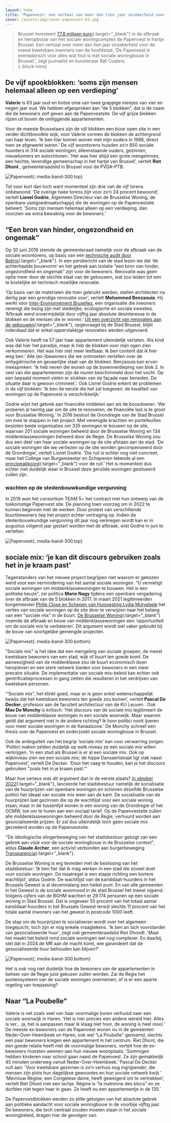 ```yaml
---
layout: home
title: "Papenvest: een verhaal van meer dan tien jaar onzekerheid voor de meest kwetsbare inwoners van de hoofdstad"
cover: /assets/img/cover-papenvest-03.jpg
---
```



> Brussel investeert [77.8 miljoen euro](https://slrb-bghm.brussels/fr/chantiers/rempart-des-moines){:target="_blank"} in de afbraak en heropbouw van het sociale woningcomplex de Papenvest in hartje Brussel. Een verhaal over meer dan tien jaar onzekerheid voor de meest kwetsbare inwoners van de hoofdstad. ‘De Papenvest is exemplarisch voor alles wat fout is met sociale woningbouw in Brussel.’, zegt journalist en kunstenaar Raf Custers.  
{:.block-intro}

## De vijf spookblokken: ‘soms zijn mensen helemaal alleen op een verdieping’

**Valerie** is 63 jaar oud en trotse oma van twee grappige meisjes van vier en negen jaar oud. We hebben afgesproken aan “de 5 blokken”, dat is de naam die de bewoners zelf geven aan de Papenvestsite. De vijf grijze blokken rijzen uit boven de omliggende appartementen. 


Voor de meeste Brusselaars zijn de vijf blokken een bizar open site in een verder dichtbevolkte wijk, voor Valerie vormen de blokken de achtergrond van haar leven. ‘Ik ben hier komen wonen met mijn ouders in 1966, direct toen ze afgewerkt waren.’ De vijf woontorens huisden zo’n 850 sociale huurders in 314 sociale woningen; alleenstaande ouders, gezinnen, nieuwkomers en autochtonen. ‘Het was hier altijd een grote mengelmoes, een hechte, levendige gemeenschap in het hartje van Brussel’, vertelt **Riet Dhont** , gemeenteraadslid in Brussel voor de PVDA-PTB. 

![Papenvest](/assets/content/papenvest/papenvest-09.jpg){:.media-band-300.top}

Tot voor kort dan toch want momenteel zijn drie van de vijf torens onbewoond. ‘De overige twee torens zijn voor zo’n 24 procent bewoond’, vertelt **Lionel Godrie**, Algemeen Directeur van de Brusselse Woning, de openbare vastgoedmaatschappij die de woningen op de Papenvestsite beheert. ‘Soms zijn mensen helemaal alleen op een verdieping, dan voorzien we extra bewaking voor de bewoners.’

## “Een bron van hinder, ongezondheid en ongemak” 

Op 30 juni 2016 stemde de gemeenteraad namelijk voor de afbraak van de sociale woontorens, op basis van een [technische audit door Beliris](/assets/content/papenvest/technische-audit-beliris.pdf){:target="_blank"}. In een persbericht van de stad lezen we dat ‘de achterhaalde bouwvorm’ en het gebrek aan isolatie “een bron van hinder, ongezondheid en ongemak” zijn voor de bewoners. Renovatie was geen optie meer door de slechte staat van de gebouwen, wat zou leiden tot een te kostelijke en technisch moeilijke renovatie. 

‘Op basis van de materialen die toen gebruikt werden, stellen architecten na dertig jaar een grondige renovatie voor’, vertelt **Mohammed Benzaouia**. Hij werkt voor [Inter-Environnement Bruxelles](https://www.ieb.be/), een organisatie die inwoners verenigt die bezig zijn met stedelijke, ecologische en sociale kwesties. ‘Afbraak werd onvermijdelijk door vijftig jaar absolute desinteresse in de blokken en de mensen die er wonen.' 
[Uit een overzicht van renovaties aan de gebouwen](/assets/content/papenvest/beroep-cada-papenvest-bijlage.pdf){:target="_blank"}, opgevraagd bij de Stad Brussel, blijkt inderdaad dat er enkel oppervlakkige renovaties werden uitgevoerd. 

Ook Valerie heeft na 57 jaar haar appartement uiteindelijk verlaten. ‘Als kind was dat hier het paradijs, maar ik heb de blokken voor mijn ogen zien verkommeren. Het was hier niet meer leefbaar. Ik ben content dat ik hier weg ben.’ 
Alle (ex-)bewoners die we ontmoeten vertellen over de onhygiënische en gevaarlijke staat van de blokken. Benzaouia kan ervan meespreken: 'Ik heb neven die wonen op de bovenverdieping van blok 2. In veel van die appartementen zijn de muren beschimmeld door het vocht. Op een bepaald moment vielen er stukken van de façade naar beneden. De situatie daar is gewoon crimineel.'. Ook Lionel Godrie erkent de problemen in de vijf blokken: ‘Ik ben de eerste die het zal toegeven: de kwaliteit van woningen op de Papenvest is verschrikkelijk.' 


Godrie wijst het gebrek aan financiële middelen aan als de boosdoener: ‘We proberen al twintig jaar om de site te renoveren, de financiële last is te groot voor Brusselse Woning.’ In 2016 besloot de Grondregie van de Stad Brussel om mee te stappen in het project. Met verenigde krachten en portefeuilles besloten beide organisaties om 335 woningen te bouwen op de site, waarvan 201 sociale woningen beheerd door de Brusselse Woning en 134 middenklassewoningen beheerd door de Regie. De Brusselse Woning zou dus een deel van haar sociale woningen op de site afstaan aan de stad. ‘De sociale woningen die we verliezen op de site worden gecompenseerd door de Grondregie’, vertelt Lionel Godrie. ‘Die ruil is echter nog niet concreet, maar het College van Burgemeester en Schepenen tekende al een [principeakkoord](/assets/content/papenvest/20100617-beslissing-college-Papenvest151.pdf){:target="_blank"} voor de ruil.’ Het is momenteel dus echter niet duidelijk waar in Brussel deze geruilde woningen gesitueerd zullen zijn. 

### wachten op de stedenbouwkundige vergunning

In 2019 won het consortium TEAM 5+ het contract met hun ontwerp van de toekomstige Papenvest site. De planning toen voorzag om in 2022 te kunnen beginnen met de werken. 
Door protest van verschillende buurtbewoners liep het project echter vertraging op. Indien de stedenbouwkundige vergunning dit jaar nog verkregen wordt kan er in augustus volgend jaar gestart worden met de afbraak, wist Godrie in juni te vertellen. 

![Papenvest](/assets/content/papenvest/papenvest-07.jpg){:.media-band-300.top}

## sociale mix: ‘je kan dit discours gebruiken zoals het in je kraam past’

Tegenstanders van het nieuwe project begrijpen niet waarom er gekozen werd voor een vermindering van het aantal sociale woningen. “U vernietigt sociale woningen om middenklassewoningen te bouwen. Het is een politieke keuze", zei politica **Marie Nagy** tijdens een openbare vergadering over de afbraak van de 5 blokken in 2017. In maart 2021 legitimeerden burgemeester [Philip Close en Schepen van Huisvesting Lydia Mutyebele](https://logementbruxellois.be/wp-content/uploads/2021/03/2021-03-01-Persbericht-Papenvest-Voorontwerp.pdf) het verlies van sociale woningen op de site door te verwijzen naar het belang van een "sociale mix" in de buurt. [De Brusselse Woning](https://brusselsewoning.be/actualiteit/waarom-afbreken-heropbouwen-papenvest-in-plaats-van-renoveren/){:target="_blank"} noemde de afbraak en bouw van middenklassewoningen een 'opportuniteit om  de sociale mix te verbeteren’. Dit argument wordt wel vaker gebruikt bij de bouw van soortgelijke gemengde projecten. 

![Papenvest](/assets/content/papenvest/papenvest-07.jpg){:.media-band-300.bottom}

"Sociale mix" is het idee dat een mengeling van sociale groepen, de meest kwetsbare bewoners van een stad, wijk of buurt ten goede komt. De aanwezigheid van de middenklasse zou de buurt economisch doen heropleven en een sterk netwerk bieden voor bewoners in een meer precaire situatie. De implementatie van sociale mix-beleid kan echter ook gentrificatieprocessen in gang zetten die resulteren in het verdrijven van kwetsbare personen. 

‘“Sociale mix”, het klinkt goed, maar er is geen enkel wetenschappelijk bewijs dat het kwetsbare bewoners ten goede zou komen’, vertelt **Pascal De Decker**, professor aan de faculteit architectuur van de KU Leuven . Ook **Mae De Monchy** is kritisch: ‘Het discours van de sociale mix legitimeert de bouw van middenklasse woningen in een sociale woonwijk. Maar waarom geldt dat argument niet in de andere richting? Ik hoor politici nooit ijveren voor meer sociale woningen in de Kanaalzone.’ De Monchy schreef een thesis over de Papenvest en onderzoekt sociale woningbouw in Brussel. 

Ook de ambiguïteit van het begrip ‘sociale mix’ kan voor verwarring zorgen. ‘Politici maken zelden duidelijk op welk niveau ze een sociale mix willen verkrijgen. 'In een stad als Brussel is er al een sociale mix. Ook op wijkniveau zien we een sociale mix; de hippe Dansaertstraat ligt vlak naast Papenvest’, vertelt De Decker. ‘Door het vaag te houden, kan je het discours gebruiken “zoals het in je kraam past.”’ 

Maar hoe serieus was dit argument dan in de eerste plaats? [In oktober 2022](https://www.bruzz.be/politiek/1290-huurders-stad-brussel-kunnen-goedkoper-huren-2022-10-14){:target="_blank"}, lanceerde het stadsbestuur namelijk de socialisatie van de huurprijzen van openbare woningen en schoven dezelfde Brusselse politici het ideaal van sociale mix weer aan de kant. De socialisatie van de huurprijzen laat gezinnen die op de wachtlijst voor een sociale woning staan, maar in de tussentijd wonen in een woning van de Grondregie of het OCMW, toe om te huren aan een sociaal tarief. Op de Papenvestsite zullen alle middenklassewoningen beheerd door de Regie, verhuurd worden aan gesocialiseerde prijzen. Er zal dus uiteindelijk toch geen sociale mix gecreëerd worden op de Papenvestsite.  

‘‘De ideologische slingerbeweging van het stadsbestuur getuigt van een gebrek aan visie voor de sociale woningbouw in de Brusselse context", aldus **Claude Archer**, een activist verbonden aan burgerbeweging [Transparencia](https://transparencia.be/){:target="_blank"}.

De Brusselse Woning is erg tevreden met de beslissing van het stadsbestuur: ‘Ik ben fier dat ik mag werken in een stad die zoveel doet voor sociale woningen. De maatregel is een stapje richting een kortere wachtlijst’, aldus Godrie. De wachtlijst van de kandidaat-huurders in het Brussels Gewest is al decennialang een heikel punt. En van alle gemeenten in het Gewest is de sociale woonnood in de stad Brussel het meest nijpend. Volgens cijfers van de BGHM wachten er 29.174 personen op een sociale woning in Stad Brussel. Dat is ongeveer 55 procent van het totaal aantal kandidaat-huurders in het Brussels Gewest terwijl slechts 11 procent van het totale aantal inwoners van het gewest in postcode 1000 leeft. 

De stap om de huurprijzen te socialiseren wordt over het algemeen toegejuicht, toch zijn er nog enkele vraagtekens. ‘Ik ben an sich voorstander van gesocialiseerde huur', zegt ook gemeenteraadslid Riet Dhondt. ‘Maar het maakt het beleid rond sociale woningen wel nog complexer. En daarbij, stel dat in 2024 de MR aan de macht komt, wie garandeert dat de gesocialiseerde huur behouden kan blijven?’  

![Papenvest](/assets/content/papenvest/papenvest-06.jpg){:.media-band-300.bottom}

Het is ook nog niet duidelijk hoe de bewoners van de appartementen in beheer van de Regie juist gekozen zullen worden. Zal de Regie het puntensysteem van de sociale woningen overnemen, of is er een aparte regeling van toepassing? 

## Naar “La Poubelle”

Valerie is net zoals veel van haar voormalige buren verhuisd naar een sociale woonwijk in Haren. ‘Het is hier precies een andere wereld hier. Alles is ver… ja, het is aanpassen maar ik klaag niet hoor, de woning is heel mooi.’ De meeste ex-bewoners van de Papenvest wonen nu in de gemeenten Neder-Over-Heembeek en Haren, ook wel “La Poubelle" genoemd, slechts een paar bewoners kregen een appartement in het centrum. Riet Dhont, die een goede relatie heeft met de voormalige bewoners, vertelt hoe de ex-bewoners moesten wennen aan hun nieuwe woonplaats. ‘Sommigen hebben kinderen naar school gaan naast de Papenvest. Ze zijn gemakkelijk 45 minuten onderweg vanuit Neder-Over-Heembeek.’ 
Pascal De Decker vult aan: 'Voor kwetsbare gezinnen is zo’n verhuis nog ingrijpender, die mensen zijn plots hun dagelijkse gewoontes en hun sociale netwerk kwijt.’
‘Mevrouw Régine, een Congelese dame, heeft geweigerd om te vertrekken’, vertelt Riet Dhont met een lachje. Régine is “la matronne des blocs” en ze durfden niet tegen haar in gaan. Ze heeft nu een appartementje in de 135.’ 

De Papenvestblokken werden zo stille getuigen van het absolute gebrek aan politieke aandacht voor sociale woningbouw in de voorbije vijftig jaar. De bewoners, die toch centraal zouden moeten staan in het sociale woningbeleid, dragen hier de gevolgen van. 


